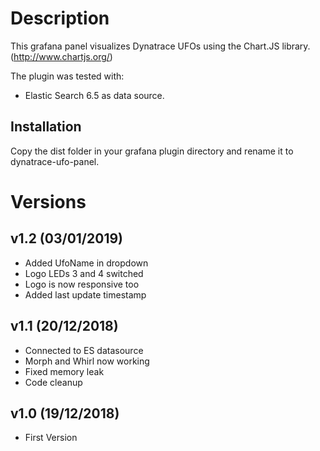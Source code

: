 # Description

This grafana panel visualizes Dynatrace UFOs using the Chart.JS library. (http://www.chartjs.org/)

The plugin was tested with:

  * Elastic Search 6.5 as data source.

## Installation

Copy the dist folder in your grafana plugin directory and rename it to dynatrace-ufo-panel.

# Versions
## v1.2 (03/01/2019)
- Added UfoName in dropdown
- Logo LEDs 3 and 4 switched
- Logo is now responsive too
- Added last update timestamp

## v1.1 (20/12/2018)
- Connected to ES datasource
- Morph and Whirl now working
- Fixed memory leak
- Code cleanup

## v1.0 (19/12/2018)
- First Version